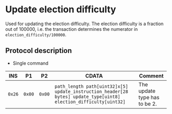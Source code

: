 # Update election difficulty

Used for updating the election difficulty. The election difficulty is a fraction out of 100000, i.e. the transaction
determines the numerator in `election_difficulty/100000`.

## Protocol description

* Single command

INS | P1 | P2 | CDATA | Comment |
|----|--------|-----|-------------|----|
| `0x26` | `0x00` | `0x00` | `path_length path[uint32]x[5] update_instruction_header[28 bytes] update_type[uint8] election_difficulty[uint32]` | The update type has to be 2. |

